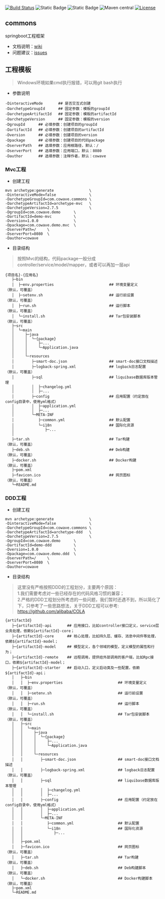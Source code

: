 [![Build Status](https://github.com/cowave5/commons/actions/workflows/maven.yml/badge.svg?branch=master)](https://github.com/cowave5/commons/actions)
![Static Badge](https://img.shields.io/badge/Java-17-brightgreen)
![Static Badge](https://img.shields.io/badge/spring--boot-2.7.0-brightgreen)
![Maven central](https://img.shields.io/badge/maven--central-2.7.5-brightgreen)
[![License](https://img.shields.io/badge/license-Apache--2.0-brightgreen)](http://www.apache.org/licenses/LICENSE-2.0.txt)

## commons

springboot工程框架

- 文档说明：[wiki](https://github.com/cowave5/commons/wiki)
- 问题建议：[issues](https://github.com/cowave5/commons/issues)

## 工程模板

> Windows环境如果cmd执行报错，可以用git bash执行

- 参数说明

```text
-DinteractiveMode       ## 是否交互式创建
-DarchetypeGroupId      ## 固定参数：模板的groupId
-DarchetypeArtifactId   ## 固定参数：模板的artifactId
-DarchetypeVersion      ## 固定参数：模板的version
-DgroupId      ## 必填参数：创建项目的groupId
-DartifactId   ## 必填参数：创建项目的artifactId
-Dversion      ## 必填参数：创建项目的version
-Dpackage      ## 必填参数：创建项目的代码package
-DserverPath   ## 选填参数：应用根路径，默认：/
-DserverPort   ## 选填参数：应用端口，默认：8080
-Dauthor       ## 选填参数：注释作者，默认：cowave
```

### Mvc工程

- 创建工程

```text
mvn archetype:generate                \
-DinteractiveMode=false               \
-DarchetypeGroupId=com.cowave.commons \
-DarchetypeArtifactId=archetype-mvc   \
-DarchetypeVersion=2.7.5              \
-DgroupId=com.cowave.demo      \
-DartifactId=demo-mvc          \
-Dversion=1.0.0                \
-Dpackage=com.cowave.demo.mvc  \
-DserverPath=/     \
-DserverPort=8080  \
-Dauthor=cowave    
```

- 目录结构

> 按照Mvc的结构，代码package一般分成controller/service/model/mapper，或者可以再加一层api

```text
{项目名}-{应用名}
   ├─bin
   │  ├─env.properties                         ## 环境变量定义                （默认，可覆盖）
   │  ├─setenv.sh                              ## 运行前设置                  （默认，可覆盖）
   │  ├─run.sh                                 ## 运行脚本                   （默认，可覆盖）
   │  └─install.sh                             ## Tar包安装脚本               （默认，可覆盖）
   ├─src    
   │  └─main    
   │     ├─java    
   │     │  └─{package}
   │     │     ├─...
   │     │     └─Application.java
   │     │
   │     └─resources
   │        ├─smart-doc.json                   ## smart-doc接口文档描述
   │        ├─logback-spring.xml               ## logback日志配置            （默认，可覆盖）
   │        ├─sql                              ## liquibase数据库版本管理
   │        │  ├─changelog.yml
   │        │  ├─...
   │        ├─config                           ## 应用配置（约定放在config目录中，使用yml格式）
   │        │  ├─application.yml    
   │        │  ├─...    
   │        └─META-INF    
   │           ├─common.yml                    ## 默认配置
   │           └─i18n                          ## 国际化资源
   │              ├─...    
   │    
   ├─tar.sh                                    ## Tar构建                   （默认，可覆盖）
   ├─deb.sh                                    ## Deb构建                   （默认，可覆盖）
   ├─docker.sh                                 ## Docker构建                （默认，可覆盖）
   ├─pom.xml    
   ├─favicon.ico                               ## 网页图标                   （默认，可覆盖）
   └─README.md   
```

### DDD工程

- 创建工程

```text
mvn archetype:generate                \
-DinteractiveMode=false               \
-DarchetypeGroupId=com.cowave.commons \
-DarchetypeArtifactId=archetype-ddd   \
-DarchetypeVersion=2.7.5              \
-DgroupId=com.cowave.demo      \
-DartifactId=demo-ddd          \
-Dversion=1.0.0                \
-Dpackage=com.cowave.demo.ddd  \
-DserverPath=/     \
-DserverPort=8080  \
-Dauthor=cowave    
```

- 目录结构

> 这里没有严格按照DDD的工程划分，主要两个原因：     
> 1.我们需要考虑对一些已经存在的代码风格习惯的兼容；    
> 2.严格的DDD工程划分所考虑的一些问题，我们暂时还遇不到，所以简化了下，只参考了一些思路想法，关于DDD工程可以参考: https://github.com/alibaba/COLA     

```text
{artifactId}
   ├─{artifactId}-api       ## 应用接口，比如controller接口定义，service层业务处理，依赖${artifactId}-core；
   ├─{artifactId}-core      ## 核心处理，比如持久层、缓存、消息中间件等处理，依赖${artifactId}-model；
   ├─{artifactId}-model     ## 模型定义，各个领域的模型，定义模型的属性和行为；
   ├─{artifactId}-remote    ## 远程调用，提供给外部调用的客户端，比如Rpc接口，依赖${artifactId}-model；
   ├─{artifactId}-starter   ## 启动入口，定义启动类及一些配置，依赖${artifactId}-api；
   │   ├─bin
   │   │  ├─env.properties                         ## 环境变量定义            （默认，可覆盖）
   │   │  ├─setenv.sh                              ## 运行前设置              （默认，可覆盖）
   │   │  ├─run.sh                                 ## 运行脚本               （默认，可覆盖）
   │   │  └─install.sh                             ## Tar包安装脚本           （默认，可覆盖）
   │   ├─src    
   │   │  └─main    
   │   │     ├─java    
   │   │     │  └─{package}
   │   │     │     ├─...
   │   │     │     └─Application.java
   │   │     │
   │   │     └─resources
   │   │        ├─smart-doc.json                   ## smart-doc接口文档描述
   │   │        ├─logback-spring.xml               ## logback日志配置         （默认，可覆盖）
   │   │        ├─sql                              ## liquibase数据库版本管理
   │   │        │  ├─changelog.yml
   │   │        │  ├─...
   │   │        ├─config                           ## 应用配置（约定放在config目录中，使用yml格式）
   │   │        │  ├─application.yml    
   │   │        │  ├─...    
   │   │        └─META-INF    
   │   │           ├─common.yml                    ## 默认配置
   │   │           └─i18n                          ## 国际化资源
   │   │              ├─...    
   │   │    
   │   ├─pom.xml  
   │   ├─favicon.ico                               ## 网页图标                （默认，可覆盖）
   │   ├─tar.sh                                    ## Tar构建                （默认，可覆盖）
   │   ├─deb.sh                                    ## Deb构建脚本             （默认，可覆盖）
   │   └─docker.sh                                 ## Docker构建脚本          （默认，可覆盖）
   ├─pom.xml    
   └─README.md   
```
